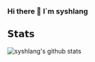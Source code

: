 ### Hi there 👋  I`m syshlang
<!--
**syshlang/syshlang** is a ✨ _special_ ✨ repository because its `README.md` (this file) appears on your GitHub profile.

Here are some ideas to get you started:

- 🔭 I’m currently working on ...
- 🌱 I’m currently learning ...
- 👯 I’m looking to collaborate on ...
- 🤔 I’m looking for help with ...
- 💬 Ask me about ...
- 📫 How to reach me: ...
- 😄 Pronouns: ...
- ⚡ Fun fact: ...
-->

## 𝗦𝘁𝗮𝘁𝘀

![syshlang's github stats](https://github-readme-stats.vercel.app/api?username=syshlang&show_icons=true&theme=dracula)
